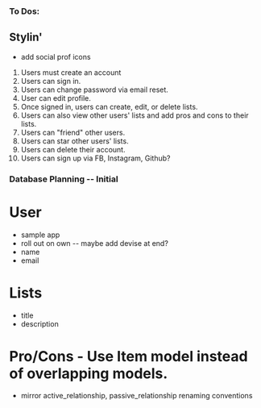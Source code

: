 ### To Dos:


## Stylin'
+ add social prof icons


1. Users must create an account
2. Users can sign in.
3. Users can change password via email reset.
4. User can edit profile.
5. Once signed in, users can create, edit, or delete lists.
6. Users can also view other users' lists and add pros and cons to their lists.
7. Users can "friend" other users.
8. Users can star other users' lists.
9. Users can delete their account.
10. Users can sign up via FB, Instagram, Github?

### Database Planning -- Initial

# User
  + sample app
  + roll out on own -- maybe add devise at end?
  + name
  + email

# Lists
  + title
  + description


# Pro/Cons - Use Item model instead of overlapping models.
  + mirror active_relationship, passive_relationship renaming conventions
